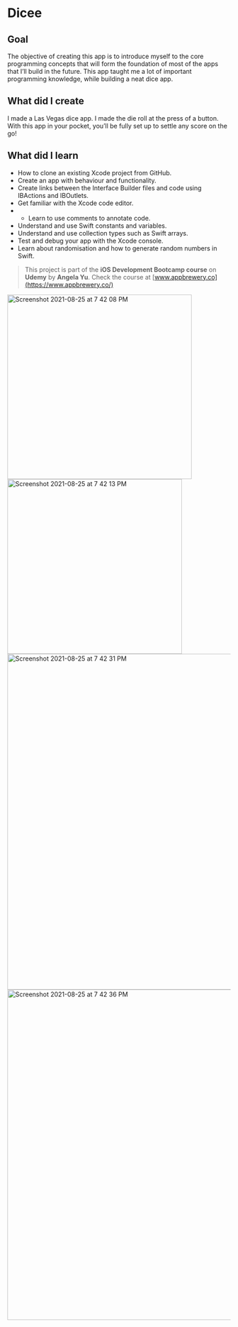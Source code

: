 # Dicee

## Goal

The objective of creating this app is to introduce myself to the core programming concepts that will form the foundation of most of the apps that I’ll build in the future. This app taught me a lot of important programming knowledge, while building a neat dice app.

## What did I create

I made a Las Vegas dice app. I made the die roll at the press of a button. With this app in your pocket, you’ll be fully set up to settle any score on the go!


## What did I learn

* How to clone an existing Xcode project from GitHub.
* Create an app with behaviour and functionality.
* Create links between the Interface Builder files and code using IBActions and IBOutlets.
* Get familiar with the Xcode code editor.
* * Learn to use comments to annotate code.
* Understand and use Swift constants and variables.
* Understand and use collection types such as Swift arrays.
* Test and debug your app with the Xcode console.
* Learn about randomisation and how to generate random numbers in Swift.



>This project is part of the **iOS Development Bootcamp course** on **Udemy** by **Angela Yu**. Check the course at [www.appbrewery.co](https://www.appbrewery.co/)

<img width="416" alt="Screenshot 2021-08-25 at 7 42 08 PM" src="https://user-images.githubusercontent.com/56184525/130806724-94892e09-a215-4e58-9f12-2fbee84e9213.png">
<img width="394" alt="Screenshot 2021-08-25 at 7 42 13 PM" src="https://user-images.githubusercontent.com/56184525/130806737-50905edd-8682-4882-a30f-916e8923256f.png">
<img width="757" alt="Screenshot 2021-08-25 at 7 42 31 PM" src="https://user-images.githubusercontent.com/56184525/130806757-3f3844e1-fed5-412d-b703-97127958722c.png">
<img width="745" alt="Screenshot 2021-08-25 at 7 42 36 PM" src="https://user-images.githubusercontent.com/56184525/130806765-9adbaccc-11f1-48eb-8496-9ac603451b49.png">
